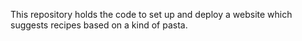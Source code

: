 This repository holds the code to set up and deploy a website which suggests recipes based on a kind of pasta.